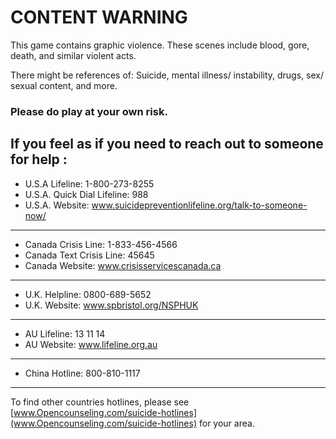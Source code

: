 # CONTENT WARNING
This game contains graphic violence. These scenes include blood, gore, death, and similar violent acts.

There might be references of: Suicide, mental illness/ instability, drugs, sex/ sexual content, and more. 

### Please do play at your own risk.


## If you feel as if you need to reach out to someone for help :
- U.S.A Lifeline: 1-800-273-8255
- U.S.A. Quick Dial Lifeline: 988
- U.S.A. Website: www.suicidepreventionlifeline.org/talk-to-someone-now/
***
- Canada Crisis Line: 1-833-456-4566
- Canada Text Crisis Line: 45645
- Canada Website: www.crisisservicescanada.ca
***
- U.K. Helpline: 0800-689-5652
- U.K. Website: www.spbristol.org/NSPHUK
***
- AU Lifeline: 13 11 14
- AU Website: www.lifeline.org.au
***
- China Hotline: 800-810-1117
***
To find other countries hotlines, please see [www.Opencounseling.com/suicide-hotlines](www.Opencounseling.com/suicide-hotlines) for your area.